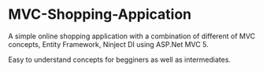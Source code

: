 # MVC-Shopping-Appication
A simple online shopping application with a combination of different of MVC concepts, Entity Framework, Ninject DI using ASP.Net MVC 5.

Easy to understand concepts for begginers as well as intermediates.
